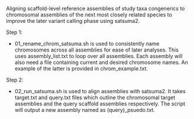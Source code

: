 Aligning scaffold-level reference assemblies of study taxa congenerics to chromosomal assemblies of the next most closely related species to 
improve the later variant calling phase using satsuma2. 

Step 1: 
- 01_rename_chrom_satsuma.sh is used to consistently name chromosomes across all assemblies for ease of later analyses. This uses
assembly_list.txt to loop over all assemblies. Each assembly will also need a file containing current and desired chromosome names. An
example of the latter is provided in chrom_example.txt. 

Step 2: 
- 02_run_satsuma.sh is used to align assemblies with satsuma2. It takes target.txt and query.txt files which outline the chromosomal target 
assemblies and the query scaffold assemblies respectively. The script will output a new assembly named as (query)_psuedo.txt. 
